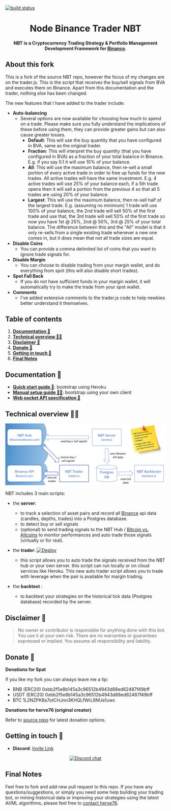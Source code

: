 [![build status](https://github.com/jsappme/node-binance-trader/workflows/CI/badge.svg)](https://github.com/jsappme/node-binance-trader/actions?query=workflow%3ACI "build status")

<h1 align="center">Node Binance Trader NBT</h1>

<h4 align="center">NBT is a Cryptocurrency Trading Strategy & Portfolio Management Development Framework for <a href='https://www.binance.com/en/register?ref=DULNH2ZZ' target="_new">Binance</a>.</h4>

## About this fork

This is a fork of the source NBT repo, however the focus of my changes are on the trader.js. This is the script that receives the buy/sell signals from BVA and executes them on Binance. Apart from this documentation and the trader, nothing else has been changed.

The new features that I have added to the trader include:
* **Auto-balancing**
  * Several options are now available for choosing how much to spend on a trade. Please make sure you fully understand the implications of these before using them, they can provide greater gains but can also cause greater losses.
    * **Default**: This will use the buy quantity that you have configured in BVA, same as the original trader.
    * **Fraction**: This will interpret the buy quantity (that you have configured in BVA) as a fraction of your total balance in Binance. E.g. if you say 0.1 it will use 10% of your balance.
    * **All**: This will use the maximum balance, then re-sell a small portion of every active trade in order to free up funds for the new trades. All active trades will have the same investment. E.g. 4 active trades will use 25% of your balance each, if a 5th trade opens then it will sell a portion from the previous 4 so that all 5 trades are using 20% of your balance.
    * **Largest**: This will use the maximum balance, then re-sell half of the largest trade. E.g. (assuming no minimum) 1 trade will use 100% of your balance, the 2nd trade will sell 50% of the first trade and use that, the 3rd trade will sell 50% of the first trade so now you have 1st @ 25%, 2nd @ 50%, 3rd @ 25% of your total balance. The difference between this and the "All" model is that it only re-sells from a single existing trade whenever a new one comes in, but it does mean that not all trade sizes are equal.
* **Disable Coins**
  * You can provide a comma delimited list of coins that you want to ignore trade signals for.
* **Disable Margin**
  * You can choose to disable trading from your margin wallet, and do everything from spot (this will also disable short trades).
* **Spot Fall Back**
  * If you do not have sufficient funds in your margin wallet, it will automatically try to make the trade from your spot wallet.
* **Comments**
  * I've added extensive comments to the trader.js code to help newbies better understand it themselves.

## Table of contents

1. **[Documentation 📖](#documentation-📖)**
1. **[Technical overview 👨‍💻](#technical-overview-👨‍💻)**
1. **[Disclaimer 📖](#disclaimer-📖)**
1. **[Donate 🙏](#donate-🙏)**
1. **[Getting in touch 💬](#getting-in-touch-💬)**
1. **[Final Notes](#final-notes)**

## Documentation 📖

- **[Quick start guide 🚀](./docs/GETTING-STARTED.md)**: bootstrap using Heroku
- **[Manual setup guide 👨‍💻](./docs/GETTING-STARTED-MANUALLY.md)**: bootstrap using your own client
- **[Web socket API specification 📡](./docs/WEB-SOCKET-API-SPECIFICATION.md)**

## Technical overview 👨‍💻

<img src="docs/images/nbt_diagram.png">

NBT includes 3 main scripts:

* the **server**:

  * to track a selection of asset pairs and record all [Binance](https://www.binance.com/en/register?ref=DULNH2ZZ) api data (candles, depths, trades) into a Postgres database.
  * to detect buy or sell signals
  * (optional) to send trading signals to the NBT Hub / [Bitcoin vs. Altcoins](https://bitcoinvsaltcoins.com) to monitor performances and auto trade those signals (virtually or for real).

* the **trader**: [![Deploy](https://www.herokucdn.com/deploy/button.svg)](https://heroku.com/deploy?template=https://github.com/jsappme/node-binance-trader)

  * this script allows you to auto trade the signals received from the NBT hub or your own server. this script can run locally or on cloud services like Heroku. This new auto trader script allows you to trade with leverage when the pair is available for margin trading.

* the **backtest** :

  * to backtest your strategies on the historical tick data (Postgres database) recorded by the server.

## Disclaimer 📖

> No owner or contributor is responsible for anything done with this bot.
> You use it at your own risk.
> There are no warranties or guarantees expressed or implied.
> You assume all responsibility and liability.

## Donate 🙏

**Donations for Spat**

If you like my fork you can always leave me a tip:
* BNB (ERC20) 0xbb2f5e8b145a3c96512b4943d88ed62487f49bff
* USDT (ERC20) 0xbb2f5e8b145a3c96512b4943d88ed62487f49bff
* BTC 1L2NZPK8s7otCHJnn3KHQLfWrL6NUe1uwc

**Donations for herve76 (original creator)**

Refer to <a href="https://github.com/jsappme/node-binance-trader">source repo</a> for latest donation options.

## Getting in touch 💬

* **Discord**: [Invite Link](https://discord.gg/4EQrEgj)

<p align="center">
  <a href="https://discord.gg/4EQrEgj"><img alt="Discord chat" src="docs/images/discord_button.png" /></a>
</p>

## Final Notes

Feel free to fork and add new pull request to this repo.
If you have any questions/suggestions, or simply you need some help building your trading bot, or mining historical data or improving your strategies using the latest AI/ML algorithms, please feel free to <a href="mailto:herve76@gmail.com" target="_blank">contact herve76</a>.